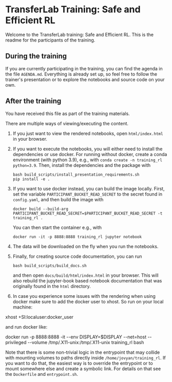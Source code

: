# TransferLab Training: Safe and Efficient RL

Welcome to the TransferLab training: Safe and Efficient RL.
This is the readme for the participants of the training.

## During the training

If you are currently participating in the training, you can find the agenda
in the file `AGENDA.md`. Everything is already set up, so feel free
to follow the trainer's presentation or to explore the notebooks and
source code on your own.

## After the training

You have received this file as part of the training materials.

There are multiple ways of viewing/executing the content. 

1. If you just want to view the rendered notebooks, 
open `html/index.html` in your browser.
2. If you want to execute the notebooks, you will either need to
install the dependencies or use docker.
For running without docker, create a conda environment (with python 3.9),
e.g., with `conda create -n training_rl python=3.9`.
Then, install the dependencies and the package with
    ```shell
    bash build_scripts/install_presentation_requirements.sh
    pip install -e .
    ```

3. If you want to use docker instead, you can build the image locally.
First, set the variable `PARTICIPANT_BUCKET_READ_SECRET` to the secret found in
`config.yaml`, and then build the image with
    ```shell
    docker build --build-arg PARTICIPANT_BUCKET_READ_SECRET=$PARTICIPANT_BUCKET_READ_SECRET -t training_rl .
    ```
    You can then start the container e.g., with
    ```shell
    docker run -it -p 8888:8888 training_rl jupyter notebook
    ```
4. The data will be downloaded on the fly when you run the notebooks.
5. Finally, for creating source code documentation, you can run
    ```shell
    bash build_scripts/build_docs.sh
    ```
    and then open `docs/build/html/index.html` in your browser.
    This will also rebuild the jupyter-book based notebook documentation
    that was originally found in the `html` directory.

6. In case you experience some issues with the rendering when using docker
make sure to add the docker user to xhost. So run on your local machine: 

xhost +SI:localuser:docker_user

and run docker like: 

docker run -p 8888:8888 -it --env DISPLAY=$DISPLAY --net=host --privileged --volume /tmp/.X11-unix:/tmp/.X11-unix  training_rl bash



Note that there is some non-trivial logic in the entrypoint that may collide
with mounting volumes to paths directly inside 
`/home/jovyan/training_rl`. If you want to do that, 
the easiest way is to override the entrypoint or to mount somewhere else
and create a symbolic link. For details on that see the `Dockerfile` and
`entrypoint.sh`.